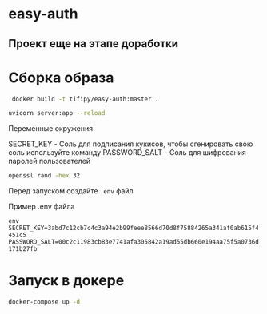 # easy-auth

## Проект еще на этапе доработки

# Сборка образа
```bash
 docker build -t tifipy/easy-auth:master .
```
 
```bash
uvicorn server:app --reload
```

Переменные окружения

SECRET_KEY - Соль для подписания кукисов, чтобы сгенировать свою соль используйте команду
PASSWORD_SALT - Соль для шифрования паролей пользователей

```bash
openssl rand -hex 32
```

Перед запуском создайте `.env` файл

Пример .env файла 

``env
SECRET_KEY=3abd7c12cb7c4c3a94e2b99feee8566d70d8f75884265a341af0ab615f4451c5
PASSWORD_SALT=00c2c11983cb83e7741afa305842a19ad55db660e194aa75f5a0736d171b27fb
``

# Запуск в докере

```bash
docker-compose up -d
 ```
 

